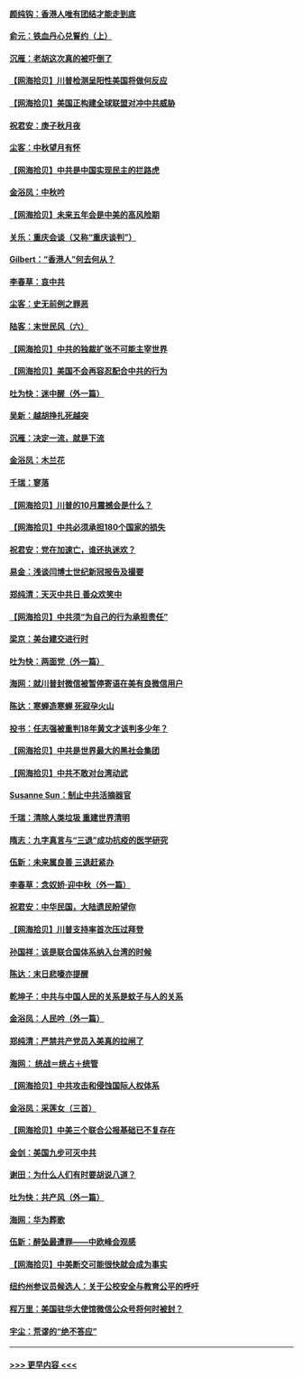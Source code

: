 #### [颜纯钩：香港人唯有团结才能走到底](../pages/nsc993/n12450870.md?t=10040702) 
#### [俞元：铁血丹心兑誓约（上）](../pages/nsc993/n12431328.md?t=10040702) 
#### [沉雁：老胡这次真的被吓倒了](../pages/nsc993/n12449796.md?t=10040702) 
#### [【网海拾贝】川普检测呈阳性美国将做何反应](../pages/nsc993/n12449042.md?t=10040702) 
#### [【网海拾贝】美国正构建全球联盟对冲中共威胁](../pages/nsc993/n12446580.md?t=10040702) 
#### [祝君安：庚子秋月夜](../pages/nsc993/n12445870.md?t=10040702) 
#### [尘客：中秋望月有怀](../pages/nsc993/n12444632.md?t=10040702) 
#### [【网海拾贝】中共是中国实现民主的拦路虎](../pages/nsc993/n12443573.md?t=10040702) 
#### [金浴凤：中秋吟](../pages/nsc993/n12441773.md?t=10040702) 
#### [【网海拾贝】未来五年会是中美的高风险期](../pages/nsc993/n12440760.md?t=10040702) 
#### [关乐：重庆会谈（又称“重庆谈判”）](../pages/nsc993/n12437525.md?t=10040702) 
#### [Gilbert：“香港人”何去何从？](../pages/nsc993/n12435894.md?t=10040702) 
#### [李春草：哀中共](../pages/nsc993/n12435874.md?t=10040702) 
#### [尘客：史无前例之罪恶](../pages/nsc993/n12435762.md?t=10040702) 
#### [陆客：末世民风（六）](../pages/nsc993/n12435354.md?t=10040702) 
#### [【网海拾贝】中共的独裁扩张不可能主宰世界](../pages/nsc993/n12435151.md?t=10040702) 
#### [【网海拾贝】美国不会再容忍配合中共的行为](../pages/nsc993/n12433808.md?t=10040702) 
#### [吐为快：迷中醒（外一篇）](../pages/nsc993/n12433585.md?t=10040702) 
#### [吴新：越胡挣扎死越突](../pages/nsc993/n12433562.md?t=10040702) 
#### [沉雁：决定一流，就是下流](../pages/nsc993/n12432128.md?t=10040702) 
#### [金浴凤：木兰花](../pages/nsc993/n12432124.md?t=10040702) 
#### [千瑞：寥落](../pages/nsc993/n12432071.md?t=10040702) 
#### [【网海拾贝】川普的10月震撼会是什么？](../pages/nsc993/n12431624.md?t=10040702) 
#### [【网海拾贝】中共必须承担180个国家的损失](../pages/nsc993/n12428893.md?t=10040702) 
#### [祝君安：党在加速亡，谁还执迷欢？](../pages/nsc993/n12428652.md?t=10040702) 
#### [易金：浅谈闫博士世纪新冠报告及撮要](../pages/nsc993/n12426822.md?t=10040702) 
#### [郑纯清：天灭中共日 善众欢笑中](../pages/nsc993/n12426784.md?t=10040702) 
#### [【网海拾贝】中共须“为自己的行为承担责任”](../pages/nsc993/n12426067.md?t=10040702) 
#### [梁京：美台建交进行时](../pages/nsc993/n12424066.md?t=10040702) 
#### [吐为快：两面党（外一篇）](../pages/nsc993/n12424043.md?t=10040702) 
#### [海网：就川普封微信被暂停寄语在美有良微信用户](../pages/nsc993/n12424021.md?t=10040702) 
#### [陈达：寒蝉造寒蝉 死寂孕火山](../pages/nsc993/n12423958.md?t=10040702) 
#### [投书：任志强被重判18年黄文才该判多少年？](../pages/nsc993/n12423672.md?t=10040702) 
#### [【网海拾贝】中共是世界最大的黑社会集团](../pages/nsc993/n12423543.md?t=10040702) 
#### [【网海拾贝】中共不敢对台湾动武](../pages/nsc993/n12421418.md?t=10040702) 
#### [Susanne Sun：制止中共活摘器官](../pages/nsc993/n12419654.md?t=10040702) 
#### [千瑞：清除人类垃圾 重建世界清明](../pages/nsc993/n12419414.md?t=10040702) 
#### [隋志：九字真言与“三退”成功抗疫的医学研究](../pages/nsc993/n12419248.md?t=10040702) 
#### [伍新：未来属良善 三退赶紧办](../pages/nsc993/n12418496.md?t=10040702) 
#### [李春草：念奴娇·迎中秋（外一篇）](../pages/nsc993/n12418465.md?t=10040702) 
#### [祝君安：中华民国，大陆遗民盼望你](../pages/nsc993/n12418089.md?t=10040702) 
#### [【网海拾贝】川普支持率首次压过拜登](../pages/nsc993/n12418050.md?t=10040702) 
#### [孙国祥：该是联合国体系纳入台湾的时候](../pages/nsc993/n12417369.md?t=10040702) 
#### [陈达：末日悲嚎亦提醒](../pages/nsc993/n12416736.md?t=10040702) 
#### [乾坤子：中共与中国人民的关系是蚊子与人的关系](../pages/nsc993/n12416632.md?t=10040702) 
#### [金浴凤：人民吟（外一篇）](../pages/nsc993/n12416567.md?t=10040702) 
#### [郑纯清：严禁共产党员入美真的拉闸了](../pages/nsc993/n12416550.md?t=10040702) 
#### [海网： 统战＝统占＋统管](../pages/nsc993/n12416404.md?t=10040702) 
#### [【网海拾贝】中共攻击和侵蚀国际人权体系](../pages/nsc993/n12416250.md?t=10040702) 
#### [金浴凤：采莲女（三首）](../pages/nsc993/n12415517.md?t=10040702) 
#### [【网海拾贝】中美三个联合公报基础已不复存在](../pages/nsc993/n12415054.md?t=10040702) 
#### [金剑：美国九步可灭中共](../pages/nsc993/n12413183.md?t=10040702) 
#### [谢田：为什么人们有时要胡说八道？](../pages/nsc993/n12411861.md?t=10040702) 
#### [吐为快：共产风（外一篇）](../pages/nsc993/n12411761.md?t=10040702) 
#### [海网：华为葬歌](../pages/nsc993/n12410381.md?t=10040702) 
#### [伍新：醉坠最遭罪——中欧峰会观感](../pages/nsc993/n12410364.md?t=10040702) 
#### [【网海拾贝】中美断交可能很快就会成为事实](../pages/nsc993/n12409495.md?t=10040702) 
#### [纽约州参议员候选人：关于公校安全与教育公平的呼吁](../pages/nsc993/n12409228.md?t=10040702) 
#### [程万里：美国驻华大使馆微信公众号将何时被封？](../pages/nsc993/n12407397.md?t=10040702) 
#### [宇尘：荒谬的“绝不答应”](../pages/nsc993/n12407360.md?t=10040702) 

----
#### [ >>> 更早内容 <<< ](../indexes/nsc993-earlier.md)

